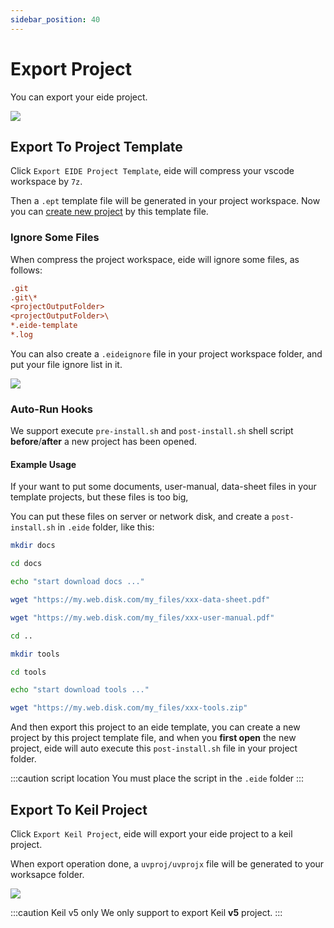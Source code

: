 ```yaml
---
sidebar_position: 40
---
```


# Export Project

You can export your eide project.

![](/docs_img/prj_export_btns.png)

## Export To Project Template

Click `Export EIDE Project Template`, eide will compress your vscode workspace by `7z`.

Then a `.ept` template file will be generated in your project workspace. Now you can [create new project](../getting-started/new_prj) by this template file.

### Ignore Some Files

When compress the project workspace, eide will ignore some files, as follows:

```ini
.git
.git\*
<projectOutputFolder>
<projectOutputFolder>\
*.eide-template
*.log
```

You can also create a `.eideignore` file in your project workspace folder, and put your file ignore list in it.

![](/docs_img/export_ignore_file.png)

### Auto-Run Hooks

We support execute `pre-install.sh` and `post-install.sh` shell script **before**/**after** a new project has been opened.

#### Example Usage

If your want to put some documents, user-manual, data-sheet files in your template projects, but these files is too big, 

You can put these files on server or network disk, and create a `post-install.sh` in `.eide` folder, like this:

```bash title=".eide/post-install.sh"
mkdir docs

cd docs

echo "start download docs ..."

wget "https://my.web.disk.com/my_files/xxx-data-sheet.pdf"

wget "https://my.web.disk.com/my_files/xxx-user-manual.pdf"

cd ..

mkdir tools

cd tools

echo "start download tools ..."

wget "https://my.web.disk.com/my_files/xxx-tools.zip"
```

And then export this project to an eide template, you can create a new project by this project template file, and when you **first open** the new project, eide will auto execute this `post-install.sh` file in your project folder.

:::caution script location
You must place the script in the `.eide` folder
:::

## Export To Keil Project

Click `Export Keil Project`, eide will export your eide project to a keil project.

When export operation done, a `uvproj/uvprojx` file will be generated to your worksapce folder.

![](/docs_img/export_keil_prj_file.png)

:::caution Keil v5 only
We only support to export Keil **v5** project.
:::
